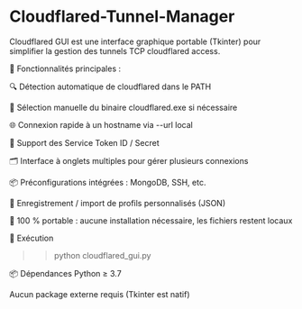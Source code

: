 # Cloudflared-Tunnel-Manager
Cloudflared GUI est une interface graphique portable (Tkinter) pour simplifier la gestion des tunnels TCP cloudflared access.

🎯 Fonctionnalités principales :

🔍 Détection automatique de cloudflared dans le PATH

📂 Sélection manuelle du binaire cloudflared.exe si nécessaire

🌐 Connexion rapide à un hostname via --url local

🔐 Support des Service Token ID / Secret

🗂️ Interface à onglets multiples pour gérer plusieurs connexions

📦 Préconfigurations intégrées : MongoDB, SSH, etc.

💾 Enregistrement / import de profils personnalisés (JSON)

🧳 100 % portable : aucune installation nécessaire, les fichiers restent locaux

🚀 Exécution

>> python cloudflared_gui.py

📦 Dépendances
Python ≥ 3.7

Aucun package externe requis (Tkinter est natif)
